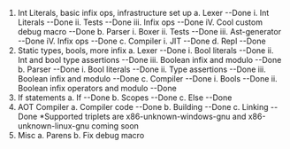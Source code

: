 1. Int Literals, basic infix ops, infrastructure set up
    a. Lexer --Done
        i. Int Literals --Done
        ii. Tests --Done
        iii. Infix ops --Done
        iV. Cool custom debug macro --Done
    b. Parser
        i. Boxer
        ii. Tests --Done
        iii. Ast-generator --Done
        iV. Infix ops --Done
    c. Compiler
        i. JIT --Done
    d. Repl --Done
2. Static types, bools, more infix
    a. Lexer --Done
        i. Bool literals --Done
        ii. Int and bool type assertions --Done
        iii. Boolean infix and modulo --Done
    b. Parser --Done
        i. Bool literals --Done
        ii. Type assertions --Done
        iii. Boolean infix and modulo --Done
    c. Compiler --Done
        i. Bools --Done
        ii. Boolean infix operators and modulo --Done
3. If statements
    a. If --Done
    b. Scopes --Done
    c. Else --Done
4. AOT Compiler
    a. Compiler code --Done
    b. Building --Done
    c. Linking --Done
    *Supported triplets are x86-unknown-windows-gnu and x86-unknown-linux-gnu coming soon
5. Misc
    a. Parens
    b. Fix debug macro